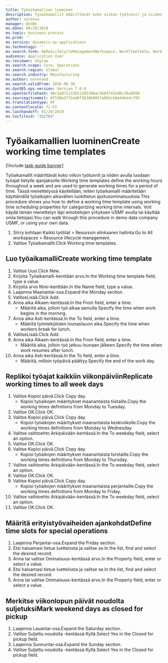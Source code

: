```yaml
---
title: Työaikamallien luominen
description: Työaikamallit määrittävät koko viikon työtunnit ja niiden avulla luodaan työajat tietylle ajanjaksolle.
author: sorenva
manager: AnnBe
ms.date: 08/29/2018
ms.topic: business-process
ms.prod: ''
ms.service: dynamics-ax-applications
ms.technology: ''
ms.search.form: OpResLifeCycleManagementWorkspace, WorkTimeTable, WorkTimeCopyDayDialog
audience: Application User
ms.reviewer: shylaw
ms.search.scope: Core, Operations
ms.search.region: Global
ms.search.industry: Manufacturing
ms.author: sorenand
ms.search.validFrom: 2016-06-30
ms.dyn365.ops.version: Version 7.0.0
ms.openlocfilehash: 46c1e871133b51105386ac3b647432d0c36a6998
ms.sourcegitcommit: 0f530e5f72a40f383868957a6b5cb0e446e4c795
ms.translationtype: HT
ms.contentlocale: fi-FI
ms.lasthandoff: 01/29/2019
ms.locfileid: "322763"
---
```

# <a name="create-working-time-templates"></a><span data-ttu-id="68491-103">Työaikamallien luominen</span><span class="sxs-lookup"><span data-stu-id="68491-103">Create working time templates</span></span>

[!include [task guide banner](../../includes/task-guide-banner.md)]

<span data-ttu-id="68491-104">Työaikamallit määrittävät koko viikon työtunnit ja niiden avulla luodaan työajat tietylle ajanjaksolle.</span><span class="sxs-lookup"><span data-stu-id="68491-104">Working time templates define the working hours throughout a week and are used to generate working times for a period of time.</span></span> <span data-ttu-id="68491-105">Tässä menettelyssä käsitellään, miten työaikamalli määritetään käyttämällä työaikojen aikavälien luokittelun ajoitusominaisuuksia.</span><span class="sxs-lookup"><span data-stu-id="68491-105">This procedure shows you how to define a working time template using working time scheduling properties for categorizing working time intervals.</span></span> <span data-ttu-id="68491-106">Voit käydä tämän menettelyn läpi emotietojen yrityksen USMF avulla tai käyttää omia tietojasi.</span><span class="sxs-lookup"><span data-stu-id="68491-106">You can walk through this procedure in demo data company USMF, or using your own data.</span></span>

1. <span data-ttu-id="68491-107">Siirry kohtaan Kaikki työtilat > Resurssin elinkaaren hallinta.</span><span class="sxs-lookup"><span data-stu-id="68491-107">Go to All workspaces > Resource lifecycle management.</span></span>
2. <span data-ttu-id="68491-108">Valitse Työaikamallit.</span><span class="sxs-lookup"><span data-stu-id="68491-108">Click Working time templates.</span></span>

## <a name="create-working-time-template"></a><span data-ttu-id="68491-109">Luo työaikamalli</span><span class="sxs-lookup"><span data-stu-id="68491-109">Create working time template</span></span>
1. <span data-ttu-id="68491-110">Valitse Uusi.</span><span class="sxs-lookup"><span data-stu-id="68491-110">Click New.</span></span>
2. <span data-ttu-id="68491-111">Kirjoita Työaikamalli-kenttään arvo.</span><span class="sxs-lookup"><span data-stu-id="68491-111">In the Working time template field, type a value.</span></span>
3. <span data-ttu-id="68491-112">Kirjoita arvo Nimi-kenttään.</span><span class="sxs-lookup"><span data-stu-id="68491-112">In the Name field, type a value.</span></span>
4. <span data-ttu-id="68491-113">Laajenna Maanantai-osa.</span><span class="sxs-lookup"><span data-stu-id="68491-113">Expand the Monday section.</span></span>
5. <span data-ttu-id="68491-114">ValitseLisää.</span><span class="sxs-lookup"><span data-stu-id="68491-114">Click Add.</span></span>
6. <span data-ttu-id="68491-115">Anna aika Alkaen-kentässä.</span><span class="sxs-lookup"><span data-stu-id="68491-115">In the From field, enter a time.</span></span>
    * <span data-ttu-id="68491-116">Määritä aika, jolloin työ alkaa aamulla.</span><span class="sxs-lookup"><span data-stu-id="68491-116">Specify the time when work begins in the morning.</span></span>  
7. <span data-ttu-id="68491-117">Anna aika Asti-kentässä.</span><span class="sxs-lookup"><span data-stu-id="68491-117">In the To field, enter a time.</span></span>
    * <span data-ttu-id="68491-118">Määritä työntekijöiden lounastauon aika.</span><span class="sxs-lookup"><span data-stu-id="68491-118">Specify the time when workers break for lunch.</span></span>  
8. <span data-ttu-id="68491-119">ValitseLisää.</span><span class="sxs-lookup"><span data-stu-id="68491-119">Click Add.</span></span>
9. <span data-ttu-id="68491-120">Anna aika Alkaen-kentässä.</span><span class="sxs-lookup"><span data-stu-id="68491-120">In the From field, enter a time.</span></span>
    * <span data-ttu-id="68491-121">Määritä aika, jolloin työ jatkuu lounaan jälkeen.</span><span class="sxs-lookup"><span data-stu-id="68491-121">Specify the time when work resumes after lunch.</span></span>  
10. <span data-ttu-id="68491-122">Anna aika Asti-kentässä.</span><span class="sxs-lookup"><span data-stu-id="68491-122">In the To field, enter a time.</span></span>
    * <span data-ttu-id="68491-123">Määritä, milloin työpäivä päättyy.</span><span class="sxs-lookup"><span data-stu-id="68491-123">Specify the end of the work day.</span></span>  

## <a name="replicate-working-times-to-all-week-days"></a><span data-ttu-id="68491-124">Replikoi työajat kaikkiin viikonpäiviin</span><span class="sxs-lookup"><span data-stu-id="68491-124">Replicate working times to all week days</span></span>
1. <span data-ttu-id="68491-125">Valitse Kopioi päivä.</span><span class="sxs-lookup"><span data-stu-id="68491-125">Click Copy day.</span></span>
    * <span data-ttu-id="68491-126">Kopioi työaikojen määritykset maanantaista tiistaille.</span><span class="sxs-lookup"><span data-stu-id="68491-126">Copy the working times definitions from Monday to Tuesday.</span></span>  
2. <span data-ttu-id="68491-127">Valitse OK.</span><span class="sxs-lookup"><span data-stu-id="68491-127">Click OK.</span></span>
3. <span data-ttu-id="68491-128">Valitse Kopioi päivä.</span><span class="sxs-lookup"><span data-stu-id="68491-128">Click Copy day.</span></span>
    * <span data-ttu-id="68491-129">Kopioi työaikojen määritykset maanantaista keskiviikolle.</span><span class="sxs-lookup"><span data-stu-id="68491-129">Copy the working times definitions from Monday to Wednesday.</span></span>  
4. <span data-ttu-id="68491-130">Valitse vaihtoehto Arkipäivään-kentässä.</span><span class="sxs-lookup"><span data-stu-id="68491-130">In the To weekday field, select an option.</span></span>
5. <span data-ttu-id="68491-131">Valitse OK.</span><span class="sxs-lookup"><span data-stu-id="68491-131">Click OK.</span></span>
6. <span data-ttu-id="68491-132">Valitse Kopioi päivä.</span><span class="sxs-lookup"><span data-stu-id="68491-132">Click Copy day.</span></span>
    * <span data-ttu-id="68491-133">Kopioi työaikojen määritykset maanantaista torstaille.</span><span class="sxs-lookup"><span data-stu-id="68491-133">Copy the working times definitions from Monday to Thursday.</span></span>  
7. <span data-ttu-id="68491-134">Valitse vaihtoehto Arkipäivään-kentässä.</span><span class="sxs-lookup"><span data-stu-id="68491-134">In the To weekday field, select an option.</span></span>
8. <span data-ttu-id="68491-135">Valitse OK.</span><span class="sxs-lookup"><span data-stu-id="68491-135">Click OK.</span></span>
9. <span data-ttu-id="68491-136">Valitse Kopioi päivä.</span><span class="sxs-lookup"><span data-stu-id="68491-136">Click Copy day.</span></span>
    * <span data-ttu-id="68491-137">Kopioi työaikojen määritykset maanantaista perjantaille.</span><span class="sxs-lookup"><span data-stu-id="68491-137">Copy the working times definitions from Monday to Friday.</span></span>  
10. <span data-ttu-id="68491-138">Valitse vaihtoehto Arkipäivään-kentässä.</span><span class="sxs-lookup"><span data-stu-id="68491-138">In the To weekday field, select an option.</span></span>
11. <span data-ttu-id="68491-139">Valitse OK.</span><span class="sxs-lookup"><span data-stu-id="68491-139">Click OK.</span></span>

## <a name="define-time-slots-for-special-operations"></a><span data-ttu-id="68491-140">Määritä erityistyövaiheiden ajankohdat</span><span class="sxs-lookup"><span data-stu-id="68491-140">Define time slots for special operations</span></span>
1. <span data-ttu-id="68491-141">Laajenna Perjantai-osa.</span><span class="sxs-lookup"><span data-stu-id="68491-141">Expand the Friday section.</span></span>
2. <span data-ttu-id="68491-142">Etsi haluamasi tietue luettelosta ja valitse se.</span><span class="sxs-lookup"><span data-stu-id="68491-142">In the list, find and select the desired record.</span></span>
3. <span data-ttu-id="68491-143">Anna tai valitse Ominaisuus-kentässä arvo.</span><span class="sxs-lookup"><span data-stu-id="68491-143">In the Property field, enter or select a value.</span></span>
4. <span data-ttu-id="68491-144">Etsi haluamasi tietue luettelosta ja valitse se.</span><span class="sxs-lookup"><span data-stu-id="68491-144">In the list, find and select the desired record.</span></span>
5. <span data-ttu-id="68491-145">Anna tai valitse Ominaisuus-kentässä arvo.</span><span class="sxs-lookup"><span data-stu-id="68491-145">In the Property field, enter or select a value.</span></span>

## <a name="mark-weekend-days-as-closed-for-pickup"></a><span data-ttu-id="68491-146">Merkitse viikonlopun päivät noudolta suljetuksi</span><span class="sxs-lookup"><span data-stu-id="68491-146">Mark weekend days as closed for pickup</span></span>
1. <span data-ttu-id="68491-147">Laajenna Lauantai-osa.</span><span class="sxs-lookup"><span data-stu-id="68491-147">Expand the Saturday section.</span></span>
2. <span data-ttu-id="68491-148">Valitse Suljettu noudolta -kentässä Kyllä.</span><span class="sxs-lookup"><span data-stu-id="68491-148">Select Yes in the Closed for pickup field.</span></span>
3. <span data-ttu-id="68491-149">Laajenna Sunnuntai-osa.</span><span class="sxs-lookup"><span data-stu-id="68491-149">Expand the Sunday section.</span></span>
4. <span data-ttu-id="68491-150">Valitse Suljettu noudolta -kentässä Kyllä.</span><span class="sxs-lookup"><span data-stu-id="68491-150">Select Yes in the Closed for pickup field.</span></span>

